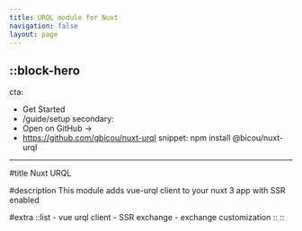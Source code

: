 ```yaml
---
title: URQL module for Nuxt
navigation: false
layout: page
---
```


::block-hero
---
cta:
  - Get Started
  - /guide/setup
secondary:
  - Open on GitHub →
  - https://github.com/gbicou/nuxt-urql
snippet: npm install @bicou/nuxt-urql
---

#title
Nuxt URQL

#description
This module adds vue-urql client to your nuxt 3 app with SSR enabled 

#extra
  ::list
    - vue urql client
    - SSR exchange
    - exchange customization
  ::
::
